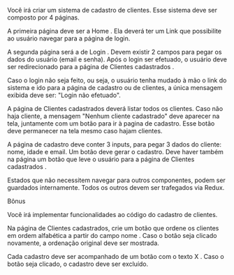Você irá criar um sistema de cadastro de clientes. Esse sistema deve ser composto por 4 páginas.

A primeira página deve ser a Home . Ela deverá ter um Link que possibilite ao usuário navegar para a página de login.

A segunda página será a de Login . Devem existir 2 campos para pegar os dados do usuário (email e senha). Após o login ser efetuado, o usuário deve ser redirecionado para a página de Clientes cadastrados .

Caso o login não seja feito, ou seja, o usuário tenha mudado à mão o link do sistema e ido para a página de cadastro ou de clientes, a única mensagem exibida deve ser: "Login não efetuado".

A página de Clientes cadastrados deverá listar todos os clientes. Caso não haja cliente, a mensagem "Nenhum cliente cadastrado" deve aparecer na tela, juntamente com um botão para ir à pagina de cadastro. Esse botão deve permanecer na tela mesmo caso hajam clientes.

A página de cadastro deve conter 3 inputs, para pegar 3 dados do cliente: nome, idade e email. Um botão deve gerar o cadastro. Deve haver também na página um botão que leve o usuário para a página de Clientes cadastrados .

Estados que não necessitem navegar para outros componentes, podem ser guardados internamente. Todos os outros devem ser trafegados via Redux.

Bônus

Você irá implementar funcionalidades ao código do cadastro de clientes.

Na página de Clientes cadastrados, crie um botão que ordene os clientes em ordem alfabética a partir do campo nome . Caso o botão seja clicado novamente, a ordenação original deve ser mostrada.

Cada cadastro deve ser acompanhado de um botão com o texto X . Caso o botão seja clicado, o cadastro deve ser excluído.